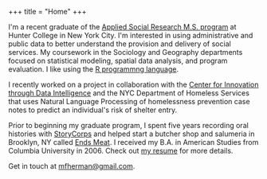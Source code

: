 +++
title = "Home"
+++

I'm a recent graduate of the [Applied Social Research M.S. program](http://www.hunter.cuny.edu/sociology/graduate/graduate-program-in-applied-social-research) at Hunter College in New York City. I'm interested in using administrative and public data to better understand the provision and delivery of social services. My coursework in the Sociology and Geography departments focused on statistical modeling, spatial data analysis, and program evaluation. I like using the [R programmng language](https://en.wikipedia.org/wiki/R_(programming_language)).

I recently worked on a project in collaboration with the [Center for Innovation through Data Intelligence](http://www1.nyc.gov/site/cidi/about/about.page) and the NYC Department of Homeless Services that uses Natural Language Processing of homelessness prevention case notes to predict an individual's risk of shelter entry.

Prior to beginning my graduate program, I spent five years recording oral histories with [StoryCorps](https://storycorps.org/) and helped start a butcher shop and salumeria in Brooklyn, NY called [Ends Meat](https://www.endsmeatnyc.com/). I received my B.A. in American Studies from Columbia University in 2006. Check out [my resume](pdf/mh-resume.pdf) for more details.

Get in touch at [mfherman@gmail.com](mailto:mfherman@gmail.com).